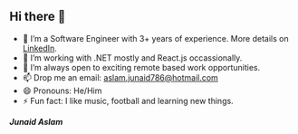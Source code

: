 ## Hi there 👋

- 🔭 I’m a Software Engineer with 3+ years of experience. More details on [LinkedIn](https://www.linkedin.com/in/mjunaidaslam/).
- 🌱 I’m working with .NET mostly and React.js occassionally.
- 🤔 I’m always open to exciting remote based work opportunities.
- 📫 Drop me an email: aslam.junaid786@hotmail.com
- 😄 Pronouns: He/Him
- ⚡ Fun fact: I like music, football and learning new things.

_**Junaid Aslam**_

